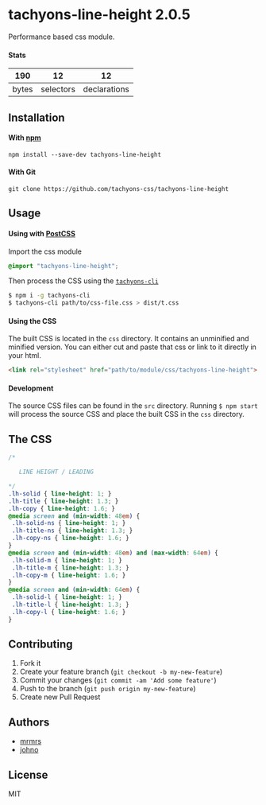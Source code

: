 # tachyons-line-height 2.0.5

Performance based css module.

#### Stats

190 | 12 | 12
---|---|---
bytes | selectors | declarations

## Installation

#### With [npm](https://npmjs.com)

```
npm install --save-dev tachyons-line-height
```

#### With Git

```
git clone https://github.com/tachyons-css/tachyons-line-height
```

## Usage

#### Using with [PostCSS](https://github.com/postcss/postcss)

Import the css module

```css
@import "tachyons-line-height";
```

Then process the CSS using the [`tachyons-cli`](https://github.com/tachyons-css/tachyons-cli)

```sh
$ npm i -g tachyons-cli
$ tachyons-cli path/to/css-file.css > dist/t.css
```

#### Using the CSS

The built CSS is located in the `css` directory. It contains an unminified and minified version.
You can either cut and paste that css or link to it directly in your html.

```html
<link rel="stylesheet" href="path/to/module/css/tachyons-line-height">
```

#### Development

The source CSS files can be found in the `src` directory.
Running `$ npm start` will process the source CSS and place the built CSS in the `css` directory.

## The CSS

```css
/*

   LINE HEIGHT / LEADING

*/
.lh-solid { line-height: 1; }
.lh-title { line-height: 1.3; }
.lh-copy { line-height: 1.6; }
@media screen and (min-width: 48em) {
 .lh-solid-ns { line-height: 1; }
 .lh-title-ns { line-height: 1.3; }
 .lh-copy-ns { line-height: 1.6; }
}
@media screen and (min-width: 48em) and (max-width: 64em) {
 .lh-solid-m { line-height: 1; }
 .lh-title-m { line-height: 1.3; }
 .lh-copy-m { line-height: 1.6; }
}
@media screen and (min-width: 64em) {
 .lh-solid-l { line-height: 1; }
 .lh-title-l { line-height: 1.3; }
 .lh-copy-l { line-height: 1.6; }
}
```

## Contributing

1. Fork it
2. Create your feature branch (`git checkout -b my-new-feature`)
3. Commit your changes (`git commit -am 'Add some feature'`)
4. Push to the branch (`git push origin my-new-feature`)
5. Create new Pull Request

## Authors

* [mrmrs](http://mrmrs.io)
* [johno](http://johnotander.com)

## License

MIT

